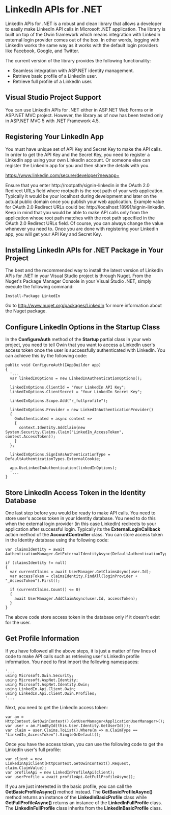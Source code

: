 <h1>LinkedIn APIs for .NET</h1>

LinkedIn APIs for .NET is a robust and clean library that allows a developer to easily make LinkedIn API calls in Microsoft .NET application. The library is built on top of the Owin framework which means integration with LinkedIn external login provider comes out of the box. In other words, logging with LinkedIn works the same way as it works with the default login providers like Facebook, Google, and Twitter.

The current version of the library provides the following functionality:
<ul>
<li>Seamless integration with ASP.NET identity management.</li>
<li>Retrieve basic profile of a LinkedIn user.</li>
<li>Retrieve full profile of a LinkedIn user.</li>
</ul>

<h2>Visual Studio Project Support</h2>
You can use LinkedIn APIs for .NET either in ASP.NET Web Forms or in ASP.NET MVC project. However, the library as of now has been tested only in ASP.NET MVC 5 with .NET Framework 4.5.

<h2>Registering Your LinkedIn App</h2>
You must have unique set of API Key and Secret Key to make the API calls. In order to get the API Key and the Secret Key, you need to register a LinkedIn app using your own LinkedIn account. Or someone else can register the LinkedIn app for you and then share the details with you.

https://www.linkedin.com/secure/developer?newapp=

Ensure that you enter http://rootpath/signin-linkedin in the OAuth 2.0 Redirect URLs field where rootpath is the root path of your web application. Typically it would be your localhost during development and later on the actual public domain once you publish your web application. Example value for OAuth 2.0 Redirect URLs could be: http://localhost:18991/signin-linkedin. Keep in mind that you would be able to make API calls only from the application whose root path matches with the root path specified in the OAuth 2.0 Redirect URLs field. Of course, you can always change the value whenever you need to.
Once you are done with registering your LinkedIn app, you will get your API Key and Secret Key.

<h2>Installing LinkedIn APIs for .NET Package in Your Project</h2>

The best and the recommended way to install the latest version of LinkedIn APIs for .NET in your Visual Studio project is through Nuget. From the Nuget's Package Manager Console in your Visual Studio .NET, simply execute the following command:

```
Install-Package LinkedIn
```

Go to http://www.nuget.org/packages/LinkedIn for more information about the Nuget package.

<h2>Configure LinkedIn Options in the Startup Class</h2>

In the <strong>ConfigureAuth</strong> method of the <strong>Startup</strong> partial class in your web project, you need to tell Owin that you want to access a LinkedIn user's access token once the user is successfully authenticated with LinkedIn. You can achieve this by the following code:

```
public void ConfigureAuth(IAppBuilder app)
{
  '...
  var linkedInOptions = new LinkedInAuthenticationOptions();

  linkedInOptions.ClientId = "Your LinkedIn API Key";
  linkedInOptions.ClientSecret = "Your LinkedIn Secret Key";
  
  linkedInOptions.Scope.Add("r_fullprofile");
  
  linkedInOptions.Provider = new LinkedInAuthenticationProvider()
  {
    OnAuthenticated = async context =>
    {
      context.Identity.AddClaim(new System.Security.Claims.Claim("LinkedIn_AccessToken", context.AccessToken));
    }
  };

  linkedInOptions.SignInAsAuthenticationType = DefaultAuthenticationTypes.ExternalCookie;

  app.UseLinkedInAuthentication(linkedInOptions);
  '...
}
```
<h2>Store LinkedIn Access Token in the Identity Database</h2>

One last step before you would be ready to make API calls. You need to store user's access token in your Identity database. You need to do this when the external login provider (in this case LinkedIn) redirects to your application after successful login. Typically its the <strong>ExternalLoginCallback</strong> action method of the <strong>AccountController</strong> class. You can store access token in the Identity database using the following code:
```
var claimsIdentity = await AuthenticationManager.GetExternalIdentityAsync(DefaultAuthenticationTypes.ExternalCookie);
            
if (claimsIdentity != null)
{
  var currentClaims = await UserManager.GetClaimsAsync(user.Id);
  var accessToken = claimsIdentity.FindAll(loginProvider + "_AccessToken").First();
                
  if (currentClaims.Count() <= 0)
  {
    await UserManager.AddClaimAsync(user.Id, accessToken);
  }
}
```
The above code store access token in the database only if it doesn't exist for the user.

<h2>Get Profile Information</h3>

If you have followed all the above steps, it is just a matter of few lines of code to make API calls such as retrieving user's LinkedIn profile information. You need to first import the following namespaces:

```
'...
using Microsoft.Owin.Security;
using Microsoft.AspNet.Identity;
using Microsoft.AspNet.Identity.Owin;
using LinkedIn.Api.Client.Owin;
using LinkedIn.Api.Client.Owin.Profiles;
'...
```

Next, you need to get the LinkedIn access token:

```
var am = HttpContext.GetOwinContext().GetUserManager<ApplicationUserManager>();
var user = am.FindById(this.User.Identity.GetUserId());
var claim = user.Claims.ToList().Where(m => m.ClaimType == "LinkedIn_AccessToken").SingleOrDefault();
```            

Once you have the access token, you can use the following code to get the LinkedIn user's full profile:
```
var client = new LinkedInApiClient(HttpContext.GetOwinContext().Request, claim.ClaimValue);
var profileApi = new LinkedInProfileApi(client);
var userProfile = await profileApi.GetFullProfileAsync();
```

If you are just interested in the basic profile, you can call the <strong>GetBasicProfileAsync()</strong> method instead. The <strong>GetBasicProfileAsync()</strong> method returns an instance of the <strong>LinkedInBasicProfile</strong> class while <strong>GetFullProfileAsync()</strong> returns an instance of the <strong>LinkedInFullProfile</strong> class. The <strong>LinkedInFullProfile</strong> class inherits from the <strong>LinkedInBasicProfile</strong> class.
